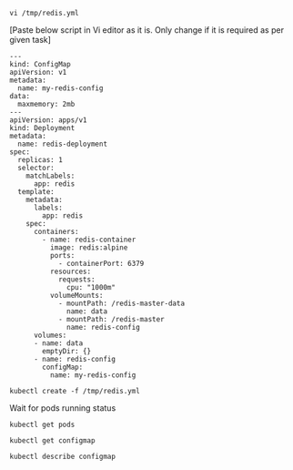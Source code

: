 ```
vi /tmp/redis.yml
```

[Paste below script in Vi editor as it is. Only change if it is required as per given task]
```
---
kind: ConfigMap
apiVersion: v1
metadata:
  name: my-redis-config
data:
  maxmemory: 2mb
---
apiVersion: apps/v1
kind: Deployment
metadata:
  name: redis-deployment
spec:
  replicas: 1
  selector:
    matchLabels:
      app: redis
  template:
    metadata:
      labels:
        app: redis
    spec:
      containers:
        - name: redis-container
          image: redis:alpine
          ports:
            - containerPort: 6379
          resources:
            requests:
              cpu: "1000m"
          volumeMounts:
            - mountPath: /redis-master-data
              name: data
            - mountPath: /redis-master
              name: redis-config
      volumes:
      - name: data
        emptyDir: {}
      - name: redis-config
        configMap:
          name: my-redis-config

```
```
kubectl create -f /tmp/redis.yml
```
Wait for pods running status
```
kubectl get pods
```
```
kubectl get configmap
```
```
kubectl describe configmap
```
